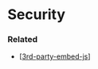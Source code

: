 # Security

### Related

- [[3rd-party-embed-js]]

[//begin]: # "Autogenerated link references for markdown compatibility"
[3rd-party-embed-js]: ../3rd-party-embed-js "3rd Party Embed JS"
[//end]: # "Autogenerated link references"
